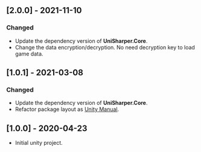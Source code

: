## [2.0.0] - 2021-11-10

### Changed

- Update the dependency version of **UniSharper.Core**.
- Change the data encryption/decryption. No need decryption key to load game data.



## [1.0.1] - 2021-03-08

### Changed

- Update the dependency version of **UniSharper.Core**.
- Refactor package layout as [Unity Manual](https://docs.unity3d.com/2019.4/Documentation/Manual/cus-layout.html).



## [1.0.0] - 2020-04-23

 - Initial unity project.

